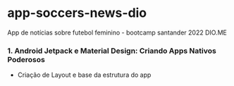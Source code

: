 # app-soccers-news-dio
App de notícias sobre futebol feminino - bootcamp santander 2022 DIO.ME
### 1. Android Jetpack e Material Design: Criando Apps Nativos Poderosos
* Criação de Layout e base da estrutura do app
    
